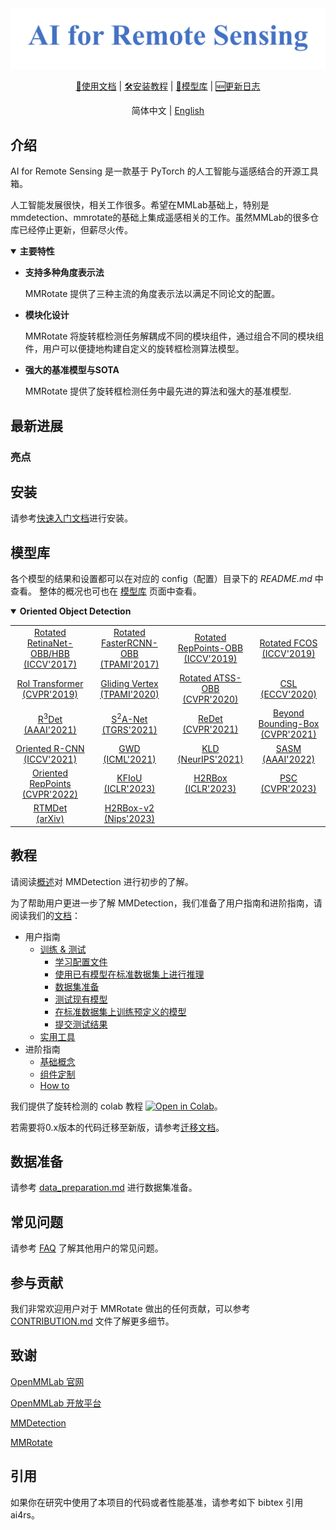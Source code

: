 <div align="center">
  <img src="resources/ai4rs-logo.png" width="800"/>
</div>



<div align="center">

[📘使用文档](https://mmrotate.readthedocs.io/zh_CN/1.x/) &#124;
[🛠️安装教程](https://mmrotate.readthedocs.io/zh_CN/1.x/get_started.html) &#124;
[👀模型库](https://mmrotate.readthedocs.io/zh_CN/1.x/model_zoo.html) &#124;
[🆕更新日志](https://mmrotate.readthedocs.io/en/1.x/notes/changelog.html)

</div>


<p align="center">
 简体中文 | <a href="/README_en.md">English</a>
</p>


## 介绍

AI for Remote Sensing 是一款基于 PyTorch 的人工智能与遥感结合的开源工具箱。


人工智能发展很快，相关工作很多。希望在MMLab基础上，特别是mmdetection、mmrotate的基础上集成遥感相关的工作。虽然MMLab的很多仓库已经停止更新，但薪尽火传。


<details open>
<summary><b>主要特性</b></summary>

- **支持多种角度表示法**

  MMRotate 提供了三种主流的角度表示法以满足不同论文的配置。

- **模块化设计**

  MMRotate 将旋转框检测任务解耦成不同的模块组件，通过组合不同的模块组件，用户可以便捷地构建自定义的旋转框检测算法模型。

- **强大的基准模型与SOTA**

  MMRotate 提供了旋转框检测任务中最先进的算法和强大的基准模型.

</details>

## 最新进展

### 亮点



## 安装

请参考[快速入门文档](https://mmrotate.readthedocs.io/zh_CN/1.x/get_started.html)进行安装。



## 模型库

各个模型的结果和设置都可以在对应的 config（配置）目录下的 *README.md* 中查看。
整体的概况也可也在 [模型库](docs/zh_cn/model_zoo.md) 页面中查看。

<details open>
<summary><b>Oriented Object Detection</b></summary>

|     |     |     |     |
| :---: | :---: | :---: | :---: |
| [Rotated RetinaNet-OBB/HBB<br>(ICCV'2017)](configs/rotated_retinanet/README.md) | [Rotated FasterRCNN-OBB<br>(TPAMI'2017)](configs/rotated_faster_rcnn/README.md) | [Rotated RepPoints-OBB<br>(ICCV'2019)](configs/rotated_reppoints/README.md) | [Rotated FCOS<br>(ICCV'2019)](configs/rotated_fcos/README.md) |
| [RoI Transformer<br>(CVPR'2019)](configs/roi_trans/README.md) | [Gliding Vertex<br>(TPAMI'2020)](configs/gliding_vertex/README.md) | [Rotated ATSS-OBB<br>(CVPR'2020)](configs/rotated_atss/README.md) | [CSL<br>(ECCV'2020)](configs/csl/README.md) |
| [R<sup>3</sup>Det<br>(AAAI'2021)](configs/r3det/README.md) | [S<sup>2</sup>A-Net<br>(TGRS'2021)](configs/s2anet/README.md) | [ReDet<br>(CVPR'2021)](configs/redet/README.md) | [Beyond Bounding-Box<br>(CVPR'2021)](configs/cfa/README.md) |
| [Oriented R-CNN<br>(ICCV'2021)](configs/oriented_rcnn/README.md) | [GWD<br>(ICML'2021)](configs/gwd/README.md) | [KLD<br>(NeurIPS'2021)](configs/kld/README.md) | [SASM<br>(AAAI'2022)](configs/sasm_reppoints/README.md) |
| [Oriented RepPoints<br>(CVPR'2022)](configs/oriented_reppoints/README.md) | [KFIoU<br>(ICLR'2023)](configs/kfiou/README.md) | [H2RBox<br>(ICLR'2023)](configs/h2rbox/README.md) | [PSC<br>(CVPR'2023)](configs/psc/README.md) |
| [RTMDet<br>(arXiv)](configs/rotated_rtmdet/README.md) | [H2RBox-v2<br>(Nips'2023)](configs/h2rbox_v2/README.md)

</details>


## 教程

请阅读[概述](https://mmrotate.readthedocs.io/zh_CN/1.x/get_started.html)对 MMDetection 进行初步的了解。

为了帮助用户更进一步了解 MMDetection，我们准备了用户指南和进阶指南，请阅读我们的[文档](https://mmrotate.readthedocs.io/zh_CN/1.x/)：

- 用户指南
  - [训练 & 测试](https://mmrotate.readthedocs.io/zh_CN/1.x/user_guides/index.html#train-test)
    - [学习配置文件](https://mmrotate.readthedocs.io/zh_CN/1.x/user_guides/config.html)
    - [使用已有模型在标准数据集上进行推理](https://mmrotate.readthedocs.io/en/1.x/user_guides/inference.html)
    - [数据集准备](https://mmrotate.readthedocs.io/zh_CN/1.x/user_guides/dataset_prepare.html)
    - [测试现有模型](https://mmrotate.readthedocs.io/zh_CN/1.x/user_guides/train_test.html#test)
    - [在标准数据集上训练预定义的模型](https://mmrotate.readthedocs.io/zh_CN/1.x/user_guides/train_test.html#train)
    - [提交测试结果](https://mmrotate.readthedocs.io/zh_CN/1.x/user_guides/test_results_submission.html)
  - [实用工具](https://mmrotate.readthedocs.io/zh_CN/1.x/user_guides/index.html#useful-tools)
- 进阶指南
  - [基础概念](https://mmrotate.readthedocs.io/zh_CN/1.x/advanced_guides/index.html#basic-concepts)
  - [组件定制](https://mmrotate.readthedocs.io/zh_CN/1.x/advanced_guides/index.html#component-customization)
  - [How to](https://mmrotate.readthedocs.io/zh_CN/1.x/advanced_guides/index.html#how-to)

我们提供了旋转检测的 colab 教程 [![Open in Colab](https://colab.research.google.com/assets/colab-badge.svg)](demo/MMRotate_Tutorial.ipynb)。

若需要将0.x版本的代码迁移至新版，请参考[迁移文档](https://mmrotate.readthedocs.io/zh_CN/1.x/migration.html)。

## 数据准备

请参考 [data_preparation.md](tools/data/README.md) 进行数据集准备。

## 常见问题

请参考 [FAQ](docs/en/notes/faq.md) 了解其他用户的常见问题。

## 参与贡献

我们非常欢迎用户对于 MMRotate 做出的任何贡献，可以参考 [CONTRIBUTION.md](.github/CONTRIBUTING.md) 文件了解更多细节。

## 致谢

[OpenMMLab 官网](https://openmmlab.com)

[OpenMMLab 开放平台](https://platform.openmmlab.com)

[MMDetection](https://github.com/open-mmlab/mmdetection)

[MMRotate](https://github.com/open-mmlab/MMRotate)

## 引用

如果你在研究中使用了本项目的代码或者性能基准，请参考如下 bibtex 引用 ai4rs。

```bibtex

```



